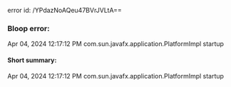 error id: /YPdazNoAQeu47BVrJVLtA==
### Bloop error:

Apr 04, 2024 12:17:12 PM com.sun.javafx.application.PlatformImpl startup
#### Short summary: 

Apr 04, 2024 12:17:12 PM com.sun.javafx.application.PlatformImpl startup